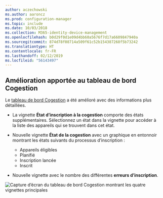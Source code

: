 ```yaml
---
author: aczechowski
ms.author: aaroncz
ms.prod: configuration-manager
ms.topic: include
ms.date: 10/03/2018
ms.collection: M365-identity-device-management
ms.openlocfilehash: b0d29f0d1e09d4bb60a5676f7d17a6609847940a
ms.sourcegitcommit: 874d78f08714a509f61c52b154387268f5b73242
ms.translationtype: HT
ms.contentlocale: fr-FR
ms.lasthandoff: 02/12/2019
ms.locfileid: "56143497"
---
```

## <a name="bkmk_comgmt-report"></a> Amélioration apportée au tableau de bord Cogestion
<!--1358980-->

Le [tableau de bord Cogestion](/sccm/core/clients/manage/co-management-dashboard) a été amélioré avec des informations plus détaillées.  

- La vignette **État d’inscription à la cogestion** comporte des états supplémentaires. Sélectionnez un état dans la vignette pour accéder à la liste des appareils qui se trouvent dans cet état.  

- Nouvelle vignette **État de la cogestion** avec un graphique en entonnoir montrant les états suivants du processus d’inscription :  
    - Appareils éligibles  
    - Planifié  
    - Inscription lancée  
    - Inscrit  

- Nouvelle vignette avec le nombre des différentes **erreurs d’inscription**. 

![Capture d’écran du tableau de bord Cogestion montrant les quatre vignettes principales](../../media/1358980-comgmt-dashboard.png)


